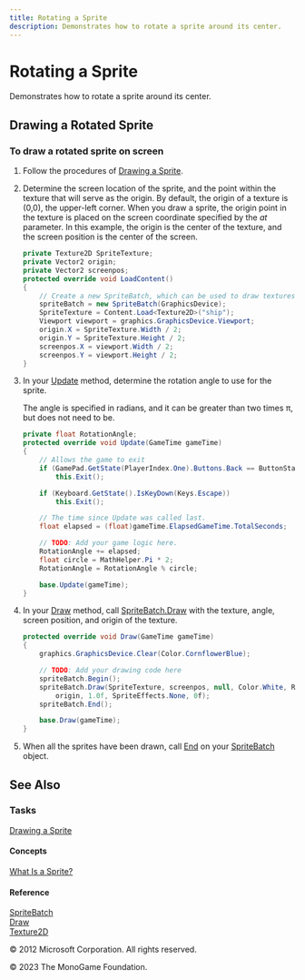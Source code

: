 ```yaml
---
title: Rotating a Sprite
description: Demonstrates how to rotate a sprite around its center.
---
```


# Rotating a Sprite

Demonstrates how to rotate a sprite around its center.

## Drawing a Rotated Sprite

### To draw a rotated sprite on screen

1. Follow the procedures of [Drawing a Sprite](HowTo_Draw_A_Sprite.md).

2. Determine the screen location of the sprite, and the point within the texture that will serve as the origin.
   By default, the origin of a texture is (0,0), the upper-left corner. When you draw a sprite, the origin point in the texture is placed on the screen coordinate specified by the _at_ parameter. In this example, the origin is the center of the texture, and the screen position is the center of the screen.

    ```csharp
    private Texture2D SpriteTexture;
    private Vector2 origin;
    private Vector2 screenpos;
    protected override void LoadContent()
    {
        // Create a new SpriteBatch, which can be used to draw textures.
        spriteBatch = new SpriteBatch(GraphicsDevice);
        SpriteTexture = Content.Load<Texture2D>("ship");
        Viewport viewport = graphics.GraphicsDevice.Viewport;
        origin.X = SpriteTexture.Width / 2;
        origin.Y = SpriteTexture.Height / 2;
        screenpos.X = viewport.Width / 2;
        screenpos.Y = viewport.Height / 2;
    }
    ```

3. In your [Update](xref:Microsoft.Xna.Framework.Game.Update) method, determine the rotation angle to use for the sprite.

   The angle is specified in radians, and it can be greater than two times π, but does not need to be.

    ```csharp
    private float RotationAngle;
    protected override void Update(GameTime gameTime)
    {
        // Allows the game to exit
        if (GamePad.GetState(PlayerIndex.One).Buttons.Back == ButtonState.Pressed)
            this.Exit();
    
        if (Keyboard.GetState().IsKeyDown(Keys.Escape))
            this.Exit();
    
        // The time since Update was called last.
        float elapsed = (float)gameTime.ElapsedGameTime.TotalSeconds;
    
        // TODO: Add your game logic here.
        RotationAngle += elapsed;
        float circle = MathHelper.Pi * 2;
        RotationAngle = RotationAngle % circle;
    
        base.Update(gameTime);
    }
    ```

4. In your [Draw](xref:Microsoft.Xna.Framework.Game.Draw) method, call [SpriteBatch.Draw](xref:Microsoft.Xna.Framework.Graphics.SpriteBatch.Draw) with the texture, angle, screen position, and origin of the texture.

    ```csharp
    protected override void Draw(GameTime gameTime)
    {
        graphics.GraphicsDevice.Clear(Color.CornflowerBlue);
    
        // TODO: Add your drawing code here
        spriteBatch.Begin();
        spriteBatch.Draw(SpriteTexture, screenpos, null, Color.White, RotationAngle,
            origin, 1.0f, SpriteEffects.None, 0f);
        spriteBatch.End();
    
        base.Draw(gameTime);
    }
    ```

5. When all the sprites have been drawn, call [End](xref:Microsoft.Xna.Framework.Graphics.SpriteBatch.End) on your [SpriteBatch](xref:Microsoft.Xna.Framework.Graphics.SpriteBatch) object.

## See Also

### Tasks

[Drawing a Sprite](HowTo_Draw_A_Sprite.md)  

#### Concepts

[What Is a Sprite?](Sprite_Overview.md)  

#### Reference

[SpriteBatch](xref:Microsoft.Xna.Framework.Graphics.SpriteBatch)  
[Draw](xref:Microsoft.Xna.Framework.Graphics.SpriteBatch.Draw)  
[Texture2D](xref:Microsoft.Xna.Framework.Graphics.Texture2D)  

© 2012 Microsoft Corporation. All rights reserved.  

© 2023 The MonoGame Foundation.
